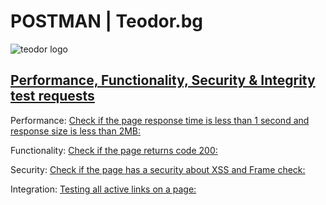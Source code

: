 # POSTMAN | Teodor.bg

![teodor logo](https://teodor.bg/static/version1627365036/frontend/Stenik/blank/bg_BG/images/teodor.png "Teodor")

## [Performance, Functionality, Security & Integrity test requests](https://www.postman.com/blue-escape-340957/workspace/live-workspace/collection/16041304-02eee247-e0fc-451d-85f4-5e93d7d70c19?ctx=documentation)

Performance: [Check if the page response time is less than 1 second and response size is less than 2MB:](https://www.postman.com/blue-escape-340957/workspace/live-workspace/folder/16041304-92a0a4b0-fdcd-40bb-9b9c-93a96e83e876?ctx=documentation)

Functionality: [Check if the page returns code 200:](https://www.postman.com/blue-escape-340957/workspace/live-workspace/folder/16041304-75f2fd88-f437-42e3-8157-7c8c57ad2f91?ctx=documentation)

Security: [Check if the page has a security about XSS and Frame check:](https://www.postman.com/blue-escape-340957/workspace/live-workspace/folder/16041304-1ef9bddd-46cf-43f0-8abb-15545c74ca02?ctx=documentation)

Integration: [Testing all active links on a page:](https://www.postman.com/blue-escape-340957/workspace/live-workspace/folder/16041304-b9801329-a9ea-4bbc-b48a-3d2c95dbbf9e?ctx=documentation)

